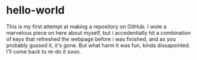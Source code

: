 # hello-world
This is my first attempt at making a repository on GitHub.
I wote a marvelous piece on here about myself, but i accedentially hit a combination 
of keys that refreshed the webpage before i was finished, and as you probably gussed it, it's gone.
But what harm it was fun, kinda dissapointed. I'll come back to re-do it soon.
